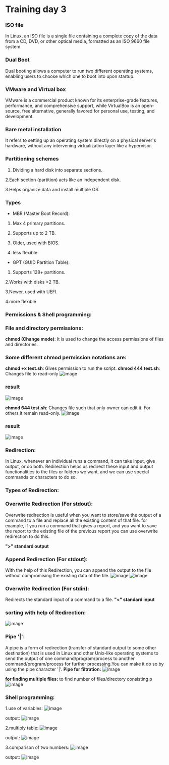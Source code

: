 # Training day 3

### ISO file
In Linux, an ISO file is a single file containing a complete copy of the data from a CD, DVD, or other optical media, formatted as an ISO 9660 file system. 

### Dual Boot
Dual booting allows a computer to run two different operating systems, enabling users to choose which one to boot into upon startup.

### VMware and Virtual box
VMware is a commercial product known for its enterprise-grade features, performance, and comprehensive support, while VirtualBox is an open-source, free alternative, generally favored for personal use, testing, and development. 

### Bare metal installation
It refers to setting up an operating system directly on a physical server's hardware, without any intervening virtualization layer like a hypervisor.

### Partitioning schemes
1. Dividing a hard disk into separate sections.

2.Each section (partition) acts like an independent disk.

3.Helps organize data and install multiple OS.

### Types
- MBR (Master Boot Record):

1. Max 4 primary partitions.

2. Supports up to 2 TB.

3. Older, used with BIOS.

4. less flexible

- GPT (GUID Partition Table):

 1. Supports 128+ partitions.

 2.Works with disks >2 TB.

 3.Newer, used with UEFI.

 4.more flexible

### Permissions & Shell programming:
### File and directory permissions:

**chmod (Change mode)**: It is used to change the access permissions of files and directories.

### Some different chmod permission notations are:
**chmod +x test.sh**: Gives permission to run the script.
**chmod 444 test.sh**: Changes file to read-only
![image](https://github.com/user-attachments/assets/75fe6c43-31e1-4dc7-b20e-24970039ffbf)

### result
![image](https://github.com/user-attachments/assets/b1102f24-e2b5-49e7-ba42-4624b40367ad)


**chmod 644 test.sh**: Changes file such that only owner can edit it. For others it remain read-only.
![image](https://github.com/user-attachments/assets/18c8aa08-6611-430a-84b3-deeb307c9488)



### result
![image](https://github.com/user-attachments/assets/60bad556-a1a9-4ec2-8eb9-c2c689ae4c95)


### Redirection:
In Linux, whenever an individual runs a command, it can take input, give output, or do both. Redirection helps us redirect these input and output functionalities to the files or folders we want, and we can use special commands or characters to do so.

### Types of Redirection:

### Overwrite Redirection (For stdout):
Overwrite redirection is useful when you want to store/save the output of a command to a file and replace all the existing content of that file. for example, if you run a command that gives a report, and you want to save the report to the existing file of the previous report you can use overwrite redirection to do this. 

**">" standard output**


### Append Redirection (For stdout): 
With the help of this Redirection, you can append the output to the file without compromising the existing data of the file.
![image](https://github.com/user-attachments/assets/6c03f723-615b-48c4-b843-2df66bc906de)
![image](https://github.com/user-attachments/assets/1543d4f1-6a42-4fae-aa2d-93e603271aae)



### Overwrite Redirection (For stdin):
Redirects the standard input of a command to a file.
**"<" standard input**


### sorting with help of Redirection:
![image](https://github.com/user-attachments/assets/4b4384aa-1975-4945-ae77-be411d2442f3)


### Pipe '|':
A pipe is a form of redirection (transfer of standard output to some other destination) that is used in Linux and other Unix-like operating systems to send the output of one command/program/process to another command/program/process for further processing.You can make it do so by using the pipe character '|'. 
**Pipe for filtration:**
![image](https://github.com/user-attachments/assets/3f2db4f6-0432-420b-b3f3-9e99242f2d33)


**for finding multiple files:**
to find number of files/directory consisting p
![image](https://github.com/user-attachments/assets/17b7abd9-9516-49fa-883c-b8e680021439)




### Shell programming:
1.use of variables:
![image](https://github.com/user-attachments/assets/c6ed06be-0a47-4d65-8267-33436d9f8604)


output:
![image](https://github.com/user-attachments/assets/aef78e87-5464-458a-98f6-c4489b6f09bc)



2.multiply table:
![image](https://github.com/user-attachments/assets/9495dccb-f5d0-468c-a412-5731a1f0c447)



output:
![image](https://github.com/user-attachments/assets/a44d6734-c8d6-4d62-b4f0-ba1e658acbd3)


3.comparison of two numbers:
![image](https://github.com/user-attachments/assets/3beddb41-6150-4e46-904b-66839f4e786f)



output:
![image](https://github.com/user-attachments/assets/4d69105e-01e0-4fba-8543-c10495a7a6eb)

